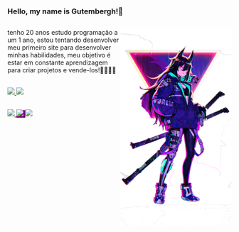 ### Hello, my name is Gutembergh!👋 

##

<div align="left" width="50px">


   
   <a target="_blank" href="https://github.com/GutemberghVieira">
  <img src="https://github.com/GutemberghVieira/PortfolioDaWeb/blob/main/1397022-Anime-nbspCyberpunk-Sci-Fi-Katana-Anime-Girls.png" align="right"   width="250px" style="max-width:100%; background:blue;">
   </a>
   
<p >tenho 20 anos estudo programação a um 1 ano,
estou  tentando  desenvolver meu primeiro site 
para desenvolver minhas habilidades,  meu objetivo é estar em constante
aprendizagem para criar projetos e vende-los!👨‍💼👨‍💼
</p>
</div>
  <br>



  <div align="left">
    <a href="https://github.com/GutemberghVieira">
  <img height="180em" src="https://github-readme-stats.vercel.app/api?username=GutemberghVieira&show_icons=true&theme=radical&include_all_commits=true&count_private=true">
    
 <a href="https://github.com/GutemberghVieira">
   <img height="180em" src="https://github-readme-stats.vercel.app/api/top-langs/?username=GutemberghVieira&show_icons=true&theme=radical&include_all_commits=true&count_private=truelangs_count=8">
    </div>
  
   
  
 

##
  
  <div>
    <a href="https://www.linkedin.com/in/gutembergh-vieira-987b82222/" target="_blank"> <img src="https://camo.githubusercontent.com/8e2fd59119394d8b62427a61db0bacdbbd3b396070c263a314c6e445ebe8261c/68747470733a2f2f696d672e736869656c64732e696f2f62616467652f2d4c696e6b6564696e2d3636313046323f7374796c653d666f722d7468652d6261646765266c6f676f3d4c696e6b6564696e266c6f676f436f6c6f723d464646464646266c696e6b3d68747470733a2f2f7777772e6c696e6b6564696e2e636f6d2f696e2f69757269636f6465" data-canonical-src="https://img.shields.io/badge/LinkedIn-0077B5?style=for-the-badge&logo=linkedin&logoColor=white" target="_blank"> </a>
 <a href="https://www.instagram.com/gut_embergh04/"  style="background:purple;"  target="_blank">  <img src="https://camo.githubusercontent.com/b7dbe39a3ba67f888b6c1bdb91b56a9324935011ff6ffcb03e92dd1c6fbd3d83/68747470733a2f2f696d672e736869656c64732e696f2f62616467652f2d496e7374616772616d2d3636313046323f7374796c653d666f722d7468652d6261646765266c6f676f3d496e7374616772616d266c6f676f436f6c6f723d464646464646266c696e6b3d68747470733a2f2f7777772e696e7374616772616d2e636f6d2f69757269636f6465" data-canonical-src="https://img.shields.io/badge/Instagram-E4405F?style=for-the-badge&logo=instagram&logoColor=white" target="_blank">  </a>  
 <a href="https://www.facebook.com/profile.php?id=100009083173426"  target="_blank">
     <img src="https://camo.githubusercontent.com/d476341d78b830dc6d0e220a5f5ca4c7ae9ab0b8f028a8f79e6dff4664fb44fc/68747470733a2f2f696d672e736869656c64732e696f2f62616467652f2d446973636f72642d3636313046323f7374796c653d666f722d7468652d6261646765266c6f676f3d446973636f7264266c6f676f436f6c6f723d464646464646266c696e6b3d68747470733a2f2f646973636f72642e67672f516576444a71437a6159"></a>
       </div>

                  
  
